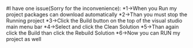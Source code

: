 #I have one issue(Sorry for the inconvenience):
*1->When you Run my project packages can download automatically
*2->Than you must stop the Running project
*3->Click the Build button on the top of the visual studio main menu bar
*4->Select and click the Clean Solution
*5->Than again click the Build than click the Rebuild Solution 
*6->Now you can RUN my project as well

